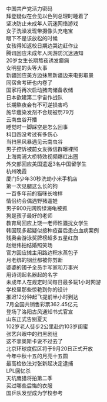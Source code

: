 中国共产党活力密码  
拜登疑似在会见以色列总理时睡着了  
坚决防止未成年人沉迷网络游戏  
女子洗澡发现带摄像头充电宝  
眼下不是该放松的时候  
女孩得知返校日期边哭边赶作业  
腾讯回应未成年人网游防沉迷通知  
20岁女生长期熬夜诱发癫痫  
女明星的头等大事  
新疆回应美方边抹黑新疆边来电影取景  
同宿舍考研也内卷了  
国家将再次启动猪肉储备收储  
日本欲建第二宇宙作战队  
长期熬夜会有不可逆损害吗  
施华蔻染发剂不合规被罚79万  
云南虫谷开播  
睡觉时一脚踩空是怎么回事  
科目四没考过有多伤心  
当扫黑风暴遇见云南虫谷  
男子控诉被前女友微信群曝裸照  
上海南浦大桥特效视频爆红出圈  
外交部回应美国遣返3名中国留学生  
杭州晚霞  
厦门5少年30秒洗劫小米手机店  
第一次见腿这么长的狗  
一百多年前的猫咪长啥样  
情侣约会偶遇野猪遛娃  
男子900元网购绿海龟被抓  
狗是孩子最好的老师  
教育局回应上饶一老师性骚扰女学生  
韩国现多起疑似接种疫苗后患白血病案例  
残奥会游泳奖牌榜超多五星红旗  
赵继伟拍结婚照笑场  
官方回应摊主用路边积水蒸包子  
月老绑的钢丝都被你剪断  
婆婆的镯子全员手写家和万事兴  
用诗词起名器起的名字  
未成年人在规定时间每日最多玩1小时网游  
学校里那些惊艳到你的设计  
推迟12分钟起飞提前半小时到达  
7月全国共销售彩票362.45亿元  
登场了洛阳古风通知书式官宣  
山东正式告别夏天  
102岁老人徒步2公里赴约103岁闺蜜  
张艺兴眼中的扫黑剧组  
这不拿奥斯卡说不过去了  
北京环球度假区将于9月20日正式开放  
今年中秋十五的月亮十五圆  
最高检依法对张新起决定逮捕  
LPL回忆杀  
天坑鹰猎将拍第二季  
买过哪些后悔的衣服  
国乒队发型成为学校参考  
